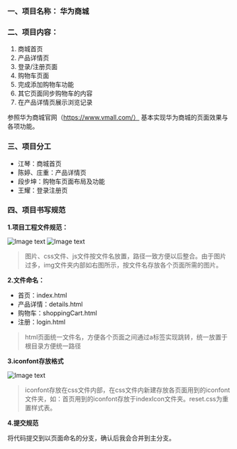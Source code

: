 ### 一、项目名称： 华为商城

### 二、项目内容：

1. 商城首页
2. 产品详情页
3. 登录/注册页面 
4. 购物车页面
5. 完成添加购物车功能
6. 其它页面同步购物车的内容
7. 在产品详情页展示浏览记录

参照华为商城官网（https://www.vmall.com/） 基本实现华为商城的页面效果与各项功能。

### 三、项目分工

- 江琴：商城首页
- 陈婷、庄重：产品详情页
- 段步坤：购物车页面布局及功能
- 王耀：登录注册页

### 四、项目书写规范

**1.项目工程文件规范：**

![Image text](https://github.com/xiaofupo/VMALL/blob/master/img/folder.jpg)
![Image text](https://github.com/xiaofupo/VMALL/blob/master/img/img.jpg)
> 图片、css文件、js文件按文件名放置，路径一致方便以后整合。由于图片过多，img文件夹内部如右图所示，按文件名存放各个页面所需的图片。

**2.文件命名：**

- 首页：index.html  
- 产品详情：details.html
- 购物车：shoppingCart.html
- 注册：login.html

> html页面统一文件名，方便各个页面之间通过a标签实现跳转，统一放置于根目录方便统一路径

**3.iconfont存放格式**

![Image text](https://github.com/xiaofupo/VMALL/blob/master/img/iconfont%E5%AD%98%E6%94%BE%E6%A0%BC%E5%BC%8F.jpg)

> iconfont存放在css文件内部，在css文件内新建存放各页面用到的iconfont文件夹，如：首页用到的iconfont存放于indexIcon文件夹。reset.css为重置样式表。

**4.提交规范**

将代码提交到以页面命名的分支，确认后我会合并到主分支。
